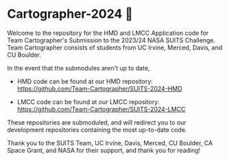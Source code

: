 # Cartographer-2024 🚀

Welcome to the repository for the HMD and LMCC Application code for Team Cartographer's Submission to the 2023/24 NASA SUITS Challenge.
Team Cartographer consists of students from UC Irvine, Merced, Davis, and CU Boulder.

In the event that the submodules aren't up to date, 

- HMD code can be found at our HMD repository: https://github.com/Team-Cartographer/SUITS-2024-HMD 

- LMCC code can be found at our LMCC repository: https://github.com/Team-Cartographer/SUITS-2024-LMCC

These repositories are submoduled, and will redirect you to our development repositories containing the most up-to-date code. 

Thank you to the SUITS Team, UC Irvine, Davis, Merced, CU Boulder, CA Space Grant, and NASA for their support, and thank you for reading!
